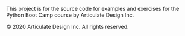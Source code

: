 This project is for the source code for examples and exercises for the Python Boot Camp course by Articulate Design Inc.

© 2020 Articulate Design Inc. All rights reserved.

